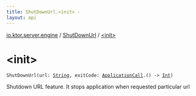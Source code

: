 ```yaml
---
title: ShutDownUrl.<init> - 
layout: api
---
```


<div class='api-docs-breadcrumbs'><a href="../index.html">io.ktor.server.engine</a> / <a href="index.html">ShutDownUrl</a> / <a href="./-init-.html">&lt;init&gt;</a></div>

# &lt;init&gt;

<div class="signature"><code><span class="identifier">ShutDownUrl</span><span class="symbol">(</span><span class="parameterName" id="io.ktor.server.engine.ShutDownUrl$<init>(kotlin.String, kotlin.Function1((io.ktor.application.ApplicationCall, kotlin.Int)))/url">url</span><span class="symbol">:</span>&nbsp;<a href="https://kotlinlang.org/api/latest/jvm/stdlib/kotlin/-string/index.html"><span class="identifier">String</span></a><span class="symbol">, </span><span class="parameterName" id="io.ktor.server.engine.ShutDownUrl$<init>(kotlin.String, kotlin.Function1((io.ktor.application.ApplicationCall, kotlin.Int)))/exitCode">exitCode</span><span class="symbol">:</span>&nbsp;<a href="../../io.ktor.application/-application-call/index.html"><span class="identifier">ApplicationCall</span></a><span class="symbol">.</span><span class="symbol">(</span><span class="symbol">)</span>&nbsp;<span class="symbol">-&gt;</span>&nbsp;<a href="https://kotlinlang.org/api/latest/jvm/stdlib/kotlin/-int/index.html"><span class="identifier">Int</span></a><span class="symbol">)</span></code></div>

Shutdown URL feature. It stops application when requested particular url

